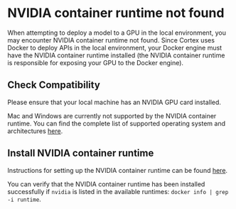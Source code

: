 # NVIDIA container runtime not found

When attempting to deploy a model to a GPU in the local environment, you may encounter NVIDIA container runtime not found. Since Cortex uses Docker to deploy APIs in the local environment, your Docker engine must have the NVIDIA container runtime installed (the NVIDIA container runtime is responsible for exposing your GPU to the Docker engine).

## Check Compatibility

Please ensure that your local machine has an NVIDIA GPU card installed.

Mac and Windows are currently not supported by the NVIDIA container runtime. You can find the complete list of supported operating system and architectures [here](https://nvidia.github.io/nvidia-container-runtime/).

## Install NVIDIA container runtime

Instructions for setting up the NVIDIA container runtime can be found [here](https://github.com/NVIDIA/nvidia-container-runtime#installation).

You can verify that the NVIDIA container runtime has been installed successfully if `nvidia` is listed in the available runtimes: `docker info | grep -i runtime`.
